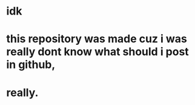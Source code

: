 # idk
# this repository was made cuz i was really dont know what should i post in github,
# really.
